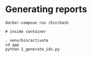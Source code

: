 # Generating reports

```
docker-compose run /bin/bash

# inside container

. venv/bin/activate
cd app
python 1_generate_ids.py
```
